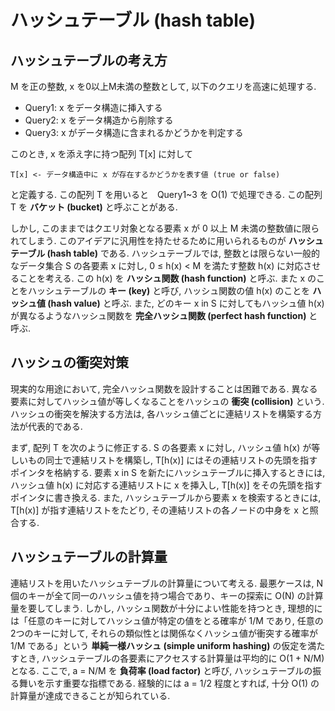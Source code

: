# ハッシュテーブル (hash table)
## ハッシュテーブルの考え方
M を正の整数, x を0以上M未満の整数として, 以下のクエリを高速に処理する.
- Query1: x をデータ構造に挿入する
- Query2: x をデータ構造から削除する
- Query3: x がデータ構造に含まれるかどうかを判定する

このとき, x を添え字に持つ配列 T[x] に対して
```
T[x] <- データ構造中に x が存在するかどうかを表す値 (true or false)
```
と定義する. この配列 T を用いると　Query1~3 を O(1) で処理できる. この配列 T を **バケット (bucket)** と呼ぶことがある.

しかし, このままではクエリ対象となる要素 x が 0 以上 M 未満の整数値に限られてしまう. このアイデアに汎用性を持たせるために用いられるものが **ハッシュテーブル (hash table)** である. ハッシュテーブルでは, 整数とは限らない一般的なデータ集合 S の各要素 x に対し, 0 ≤ h(x) < M を満たす整数 h(x) に対応させることを考える. この h(x) を **ハッシュ関数 (hash function)** と呼ぶ. また x のことをハッシュテーブルの **キー (key)** と呼び, ハッシュ関数の値 h(x) のことを **ハッシュ値 (hash value)** と呼ぶ. また, どのキー x in S に対してもハッシュ値 h(x) が異なるようなハッシュ関数を **完全ハッシュ関数 (perfect hash function)** と呼ぶ.

## ハッシュの衝突対策
現実的な用途において, 完全ハッシュ関数を設計することは困難である. 異なる要素に対してハッシュ値が等しくなることをハッシュの **衝突 (collision)** という. ハッシュの衝突を解決する方法は, 各ハッシュ値ごとに連結リストを構築する方法が代表的である.

まず, 配列 T を次のように修正する. S の各要素 x に対し, ハッシュ値 h(x) が等しいもの同士で連結リストを構築し, T[h(x)] にはその連結リストの先頭を指すポインタを格納する. 要素 x in S を新たにハッシュテーブルに挿入するときには, ハッシュ値 h(x) に対応する連結リストに x を挿入し, T[h(x)] をその先頭を指すポインタに書き換える. また, ハッシュテーブルから要素 x を検索するときには, T[h(x)] が指す連結リストをたどり, その連結リストの各ノードの中身を x と照合する.

## ハッシュテーブルの計算量
連結リストを用いたハッシュテーブルの計算量について考える. 最悪ケースは, N個のキーが全て同一のハッシュ値を持つ場合であり、キーの探索に O(N) の計算量を要してしまう. しかし, ハッシュ関数が十分によい性能を持つとき, 理想的には「任意のキーに対してハッシュ値が特定の値をとる確率が 1/M であり, 任意の2つのキーに対して, それらの類似性とは関係なくハッシュ値が衝突する確率が 1/M である」という **単純一様ハッシュ (simple uniform hashing)** の仮定を満たすとき, ハッシュテーブルの各要素にアクセスする計算量は平均的に O(1 + N/M) となる. ここで, a = N/M を **負荷率 (load factor)** と呼び, ハッシュテーブルの振る舞いを示す重要な指標である. 経験的には a = 1/2 程度とすれば, 十分 O(1) の計算量が達成できることが知られている.
